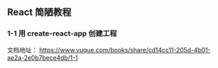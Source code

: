 ## React 简陋教程
### 1-1 用 create-react-app 创建工程
文档地址：
https://www.yuque.com/books/share/cd14cc11-205d-4b01-ae2a-2e0b7bece4db/1-1
